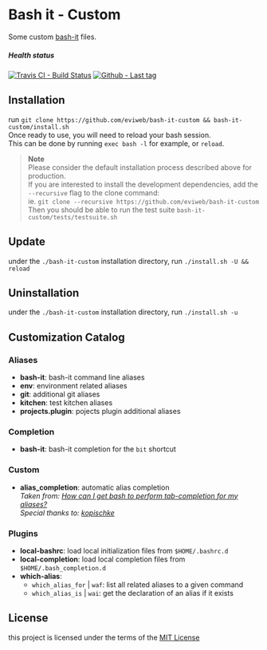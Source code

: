 Bash it - Custom
================
Some custom [bash-it](https://github.com/Bash-it/bash-it) files.

##### Health status
[![Travis CI - Build Status](https://travis-ci.org/eviweb/bash-it-custom.svg)](https://travis-ci.org/eviweb/bash-it-custom)
[![Github - Last tag](https://img.shields.io/github/tag/eviweb/bash-it-custom.svg)](https://github.com/eviweb/bash-it-custom/tags)

Installation
------------
run `git clone https://github.com/eviweb/bash-it-custom && bash-it-custom/install.sh`    
Once ready to use, you will need to reload your bash session.    
This can be done by running `exec bash -l` for example, or `reload`.   

> **Note**    
> Please consider the default installation process described above for production.   
> If you are interested to install the development dependencies, add the `--recursive` flag to the clone command:    
> ie. `git clone --recursive https://github.com/eviweb/bash-it-custom`    
> Then you should be able to run the test suite `bash-it-custom/tests/testsuite.sh`   

Update
------
under the `./bash-it-custom` installation directory, run `./install.sh -U && reload`

Uninstallation
--------------
under the `./bash-it-custom` installation directory, run `./install.sh -u`

Customization Catalog
---------------------
### Aliases
* **bash-it**: bash-it command line aliases
* **env**: environment related aliases
* **git**: additional git aliases
* **kitchen**: test kitchen aliases
* **projects.plugin**: pojects plugin additional aliases

### Completion
* **bash-it**: bash-it completion for the `bit` shortcut

### Custom
* **alias_completion**: automatic alias completion    
  _Taken from: [How can I get bash to perform tab-completion for my aliases?][topic1]_    
  _Special thanks to: [kopischke][kopischke]_

### Plugins
* **local-bashrc**: load local initialization files from `$HOME/.bashrc.d`
* **local-completion**: load local completion files from `$HOME/.bash_completion.d`
* **which-alias**: 
    - `which_alias_for` | `waf`: list all related aliases to a given command
    - `which_alias_is` | `wai`: get the declaration of an alias if it exists

License
-------
this project is licensed under the terms of the [MIT License](/LICENSE)

[topic1]: http://superuser.com/questions/436314/how-can-i-get-bash-to-perform-tab-completion-for-my-aliases    
[kopischke]: http://superuser.com/users/101110    
